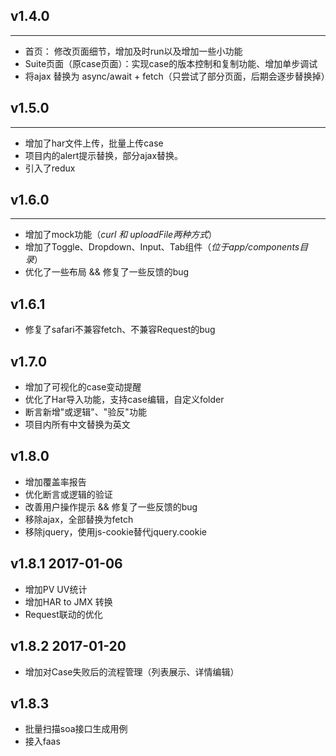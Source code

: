## v1.4.0
***
+ 首页： 修改页面细节，增加及时run以及增加一些小功能
+ Suite页面（原case页面）：实现case的版本控制和复制功能、增加单步调试
+ 将ajax 替换为 async/await + fetch（只尝试了部分页面，后期会逐步替换掉）

## v1.5.0
***
+ 增加了har文件上传，批量上传case
+ 项目内的alert提示替换，部分ajax替换。
+ 引入了redux

## v1.6.0
***
+ 增加了mock功能（*curl 和 uploadFile两种方式*）
+ 增加了Toggle、Dropdown、Input、Tab组件（*位于app/components目录*）
+ 优化了一些布局 && 修复了一些反馈的bug

## v1.6.1
+ 修复了safari不兼容fetch、不兼容Request的bug

## v1.7.0
+ 增加了可视化的case变动提醒
+ 优化了Har导入功能，支持case编辑，自定义folder
+ 断言新增"或逻辑"、"验反"功能
+ 项目内所有中文替换为英文

## v1.8.0
+ 增加覆盖率报告
+ 优化断言或逻辑的验证
+ 改善用户操作提示 && 修复了一些反馈的bug
+ 移除ajax，全部替换为fetch
+ 移除jquery，使用js-cookie替代jquery.cookie

## v1.8.1 2017-01-06
+ 增加PV UV统计
+ 增加HAR to JMX 转换
+ Request联动的优化

## v1.8.2 2017-01-20
+ 增加对Case失败后的流程管理（列表展示、详情编辑）

## v1.8.3
+ 批量扫描soa接口生成用例
+ 接入faas
